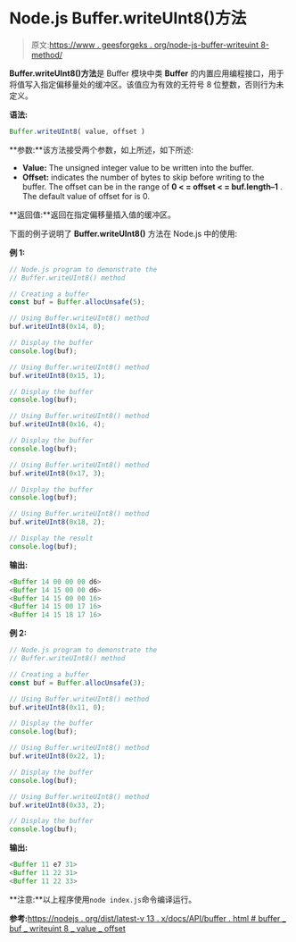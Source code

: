 # Node.js Buffer.writeUInt8()方法

> 原文:[https://www . geesforgeks . org/node-js-buffer-writeuint 8-method/](https://www.geeksforgeeks.org/node-js-buffer-writeuint8-method/)

**Buffer.writeUInt8()方法**是 Buffer 模块中类 **Buffer** 的内置应用编程接口，用于将值写入指定偏移量处的缓冲区。该值应为有效的无符号 8 位整数，否则行为未定义。

**语法:**

```js
Buffer.writeUInt8( value, offset )
```

**参数:**该方法接受两个参数，如上所述，如下所述:

*   **Value:** The unsigned integer value to be written into the buffer.
*   **Offset:** indicates the number of bytes to skip before writing to the buffer. The offset can be in the range of **0 < = offset < = buf.length–1** . The default value of offset for is 0.

**返回值:**返回在指定偏移量插入值的缓冲区。

下面的例子说明了 **Buffer.writeUInt8()** 方法在 Node.js 中的使用:

**例 1:**

```js
// Node.js program to demonstrate the 
// Buffer.writeUInt8() method 

// Creating a buffer 
const buf = Buffer.allocUnsafe(5);

// Using Buffer.writeUInt8() method
buf.writeUInt8(0x14, 0);

// Display the buffer
console.log(buf); 

// Using Buffer.writeUInt8() method
buf.writeUInt8(0x15, 1);

// Display the buffer
console.log(buf); 

// Using Buffer.writeUInt8() method
buf.writeUInt8(0x16, 4);

// Display the buffer
console.log(buf); 

// Using Buffer.writeUInt8() method
buf.writeUInt8(0x17, 3);

// Display the buffer
console.log(buf); 

// Using Buffer.writeUInt8() method
buf.writeUInt8(0x18, 2);

// Display the result 
console.log(buf); 
```

**输出:**

```js
<Buffer 14 00 00 00 d6>
<Buffer 14 15 00 00 d6>
<Buffer 14 15 00 00 16>
<Buffer 14 15 00 17 16>
<Buffer 14 15 18 17 16>

```

**例 2:**

```js
// Node.js program to demonstrate the 
// Buffer.writeUInt8() method 

// Creating a buffer 
const buf = Buffer.allocUnsafe(3);

// Using Buffer.writeUInt8() method
buf.writeUInt8(0x11, 0);

// Display the buffer
console.log(buf); 

// Using Buffer.writeUInt8() method
buf.writeUInt8(0x22, 1);

// Display the buffer
console.log(buf); 

// Using Buffer.writeUInt8() method
buf.writeUInt8(0x33, 2);

// Display the buffer
console.log(buf); 
```

**输出:**

```js
<Buffer 11 e7 31>
<Buffer 11 22 31>
<Buffer 11 22 33>

```

**注意:**以上程序使用`node index.js`命令编译运行。

**参考:**[https://nodejs . org/dist/latest-v 13 . x/docs/API/buffer . html # buffer _ buf _ writeuint 8 _ value _ offset](https://nodejs.org/dist/latest-v13.x/docs/api/buffer.html#buffer_buf_writeuint8_value_offset)